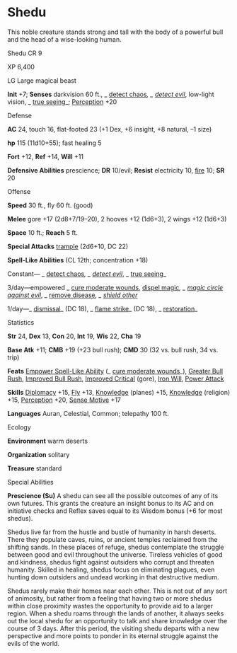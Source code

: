 # Shedu

This noble creature stands strong and tall with the body of a powerful bull and the head of a wise-looking human.

Shedu CR 9

XP 6,400

LG Large magical beast

**Init** +7; **Senses** darkvision 60 ft., _ [detect chaos](spells/detectChaos.md#_detect-chaos)_, _ [detect evil](spells/detectEvil.md#_detect-evil)_, low-light vision, _ [true seeing](spells/trueSeeing.md#_true-seeing)_; [Perception](skills/perception.md#_perception) +20

Defense

**AC** 24, touch 16, flat-footed 23 (+1 Dex, +6 insight, +8 natural, –1 size)

**hp** 115 (11d10+55); fast healing 5

**Fort** +12, **Ref** +14, **Will** +11

**Defensive Abilities** prescience; **DR** 10/evil; **Resist** electricity 10, [fire](monsters/creatureTypes.md#_fire-subtype) 10; **SR** 20

Offense

**Speed** 30 ft., fly 60 ft. (good)

**Melee** gore +17 (2d8+7/19–20), 2 hooves +12 (1d6+3), 2 wings +12 (1d6+3)

**Space** 10 ft.; **Reach** 5 ft.

**Special Attacks** [trample](monsters/universalMonsterRules.md#_trample) (2d6+10, DC 22)

**Spell-Like Abilities** (CL 12th; concentration +18)

Constant— _ [detect chaos](spells/detectChaos.md#_detect-chaos)_, _ [detect evil](spells/detectEvil.md#_detect-evil)_, _ [true seeing](spells/trueSeeing.md#_true-seeing)_

3/day—empowered _ [cure moderate wounds](spells/cureModerateWounds.md#_cure-moderate-wounds), [dispel magic](spells/dispelMagic.md#_dispel-magic)_, _ [magic circle against evil](spells/magicCircleAgainstEvil.md#_magic-circle-against-evil)_, _ [remove disease](spells/removeDisease.md#_remove-disease)_, _ [shield other](spells/shieldOther.md#_shield-other)_

1/day—_ [dismissal](spells/dismissal.md#_dismissal)_ (DC 18), _ [flame strike](spells/flameStrike.md#_flame-strike)_ (DC 18), _ [restoration](spells/restoration.md#_restoration)_

Statistics

**Str** 24, **Dex** 13, **Con** 20, **Int** 19, **Wis** 22, **Cha** 19

**Base Atk** +11; **CMB** +19 (+23 bull rush); **CMD** 30 (32 vs. bull rush, 34 vs. trip)

**Feats** [Empower Spell-Like Ability](monsters/monsterFeats.md#_empower-spell-like-ability) (_ [cure moderate wounds](spells/cureModerateWounds.md#_cure-moderate-wounds)_), [Greater Bull Rush](feats.md#_greater-bull-rush), [Improved Bull Rush](feats.md#_improved-bull-rush), [Improved Critical](feats.md#_improved-critical) (gore), [Iron Will](feats.md#_iron-will), [Power Attack](feats.md#_power-attack)

**Skills** [Diplomacy](skills/diplomacy.md#_diplomacy) +15, [Fly](skills/fly.md#_fly) +13, [Knowledge](skills/knowledge.md#_knowledge) (planes) +15, [Knowledge](skills/knowledge.md#_knowledge) (religion) +15, [Perception](skills/perception.md#_perception) +20, [Sense Motive](skills/senseMotive.md#_sense-motive) +17

**Languages** Auran, Celestial, Common; telepathy 100 ft.

Ecology

**Environment** warm deserts

**Organization** solitary

**Treasure** standard

Special Abilities

**Prescience (Su)** A shedu can see all the possible outcomes of any of its own futures. This grants the creature an insight bonus to its AC and on initiative checks and Reflex saves equal to its Wisdom bonus (+6 for most shedus).

Shedus live far from the hustle and bustle of humanity in harsh deserts. There they populate caves, ruins, or ancient temples reclaimed from the shifting sands. In these places of refuge, shedus contemplate the struggle between good and evil throughout the universe. Tireless vehicles of good and kindness, shedus fight against outsiders who corrupt and threaten humanity. Skilled in healing, shedus focus on eliminating plagues, even hunting down outsiders and undead working in that destructive medium.

Shedus rarely make their homes near each other. This is not out of any sort of animosity, but rather from a feeling that having two or more shedus within close proximity wastes the opportunity to provide aid to a larger region. When a shedu roams through the lands of another, it always seeks out the local shedu for an opportunity to talk and share knowledge over the course of 3 days. After this period, the visiting shedu departs with a new perspective and more points to ponder in its eternal struggle against the evils of the world.

